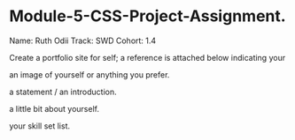 # Module-5-CSS-Project-Assignment.

Name: Ruth Odii
Track: SWD
Cohort: 1.4

Create a portfolio site for self; a reference is attached below indicating your

an image of yourself or anything you prefer.

a statement / an introduction.

a little bit about yourself.

your skill set list.
